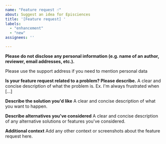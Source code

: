 ```yaml
---
name: "Feature request ☝️"
about: Suggest an idea for Episciences
title: '[Feature request] '
labels: 
  - "enhancement"
  - "new"
assignees: ''

---
```


**Please do not disclose any personal information (e.g. name of an author, reviewer, email addresses, etc.).**

Please use the support address if you need to mention personal data

**Is your feature request related to a problem? Please describe.**
A clear and concise description of what the problem is. Ex. I'm always frustrated when [...]

**Describe the solution you'd like**
A clear and concise description of what you want to happen.

**Describe alternatives you've considered**
A clear and concise description of any alternative solutions or features you've considered.

**Additional context**
Add any other context or screenshots about the feature request here.
